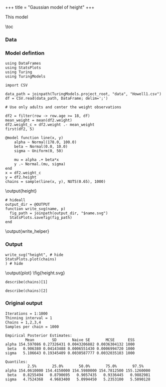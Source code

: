 +++
title = "Gaussian model of height"
+++

This model 

\toc

### Data

### Model defintion

```julia:height
using DataFrames
using StatsPlots
using Turing
using TuringModels

import CSV

data_path = joinpath(TuringModels.project_root, "data", "Howell1.csv")
df = CSV.read(data_path, DataFrame; delim=';')

# Use only adults and center the weight observations

df2 = filter(row -> row.age >= 18, df)
mean_weight = mean(df2.weight)
df2.weight_c = df2.weight .- mean_weight
first(df2, 5)

@model function line(x, y)
    alpha ~ Normal(178.0, 100.0)
    beta ~ Normal(0.0, 10.0)
    sigma ~ Uniform(0, 50)

    mu = alpha .+ beta*x
    y .~ Normal.(mu, sigma)
end
x = df2.weight_c
y = df2.height
chains = sample(line(x, y), NUTS(0.65), 1000)
```
\output{height}

```julia:write_helper
# hideall
output_dir = @OUTPUT 
function write_svg(name, p) 
  fig_path = joinpath(output_dir, "$name.svg")
  StatsPlots.savefig(fig_path)
end
```
\output{write_helper}

### Output

```julia:plot
write_svg("height", # hide
StatsPlots.plot(chains)
) # hide
```
\output{plot}
\fig{height.svg}

```!
describe(chains)[1] 
```

```!
describe(chains)[2]
```

### Original output

```
Iterations = 1:1000
Thinning interval = 1
Chains = 1,2,3,4
Samples per chain = 1000

Empirical Posterior Estimates:
         Mean        SD       Naive SE       MCSE      ESS
alpha 154.597086 0.27326431 0.0043206882 0.0036304132 1000
 beta   0.906380 0.04143488 0.0006551430 0.0006994720 1000
sigma   5.106643 0.19345409 0.0030587777 0.0032035103 1000

Quantiles:
          2.5%       25.0%       50.0%       75.0%       97.5%
alpha 154.0610000 154.4150000 154.5980000 154.7812500 155.1260000
 beta   0.8255494   0.8790695   0.9057435   0.9336445   0.9882981
sigma   4.7524368   4.9683400   5.0994450   5.2353100   5.5090128
```
